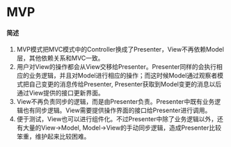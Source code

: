 # MVP


#### 简述
1. MVP模式把MVC模式中的Controller换成了Presenter，View不再依赖Model层，其他依赖关系和MVC一致。
2. 用户对View的操作都会从View交移给Presenter。Presenter同样的会执行相应的业务逻辑，并且对Model进行相应的操作；而这时候Model通过观察者模式把自己变更的消息传给Presenter, Presenter获取到Model变更的消息以后通过View提供的接口更新界面。
3. View不再负责同步的逻辑，而是由Presenter负责。Presenter中既有业务逻辑也有同步逻辑。View需要提供操作界面的接口给Presenter进行调用。
4. 便于测试，View也可以进行组件化。不过Presenter中除了业务逻辑以外，还有大量的View->Model, Model->View的手动同步逻辑，造成Presenter比较笨重，维护起来比较困难。



